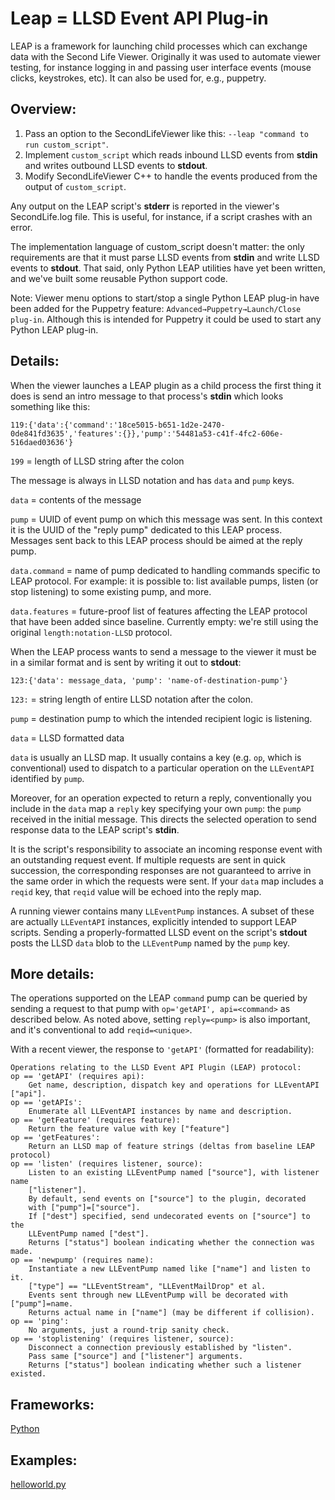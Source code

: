 # Leap = LLSD Event API Plug-in
LEAP is a framework for launching child processes which can exchange data with the Second Life Viewer.
Originally it was used to automate viewer testing, for instance logging in and passing user interface events (mouse clicks, keystrokes, etc). It can also be used for, e.g., puppetry.

## Overview:
1. Pass an option to the SecondLifeViewer like this: `--leap "command to run custom_script"`.
2. Implement `custom_script` which reads inbound LLSD events from **stdin** and writes outbound LLSD events to **stdout**.
3. Modify SecondLifeViewer C++ to handle the events produced from the output of `custom_script`.

Any output on the LEAP script's **stderr** is reported in the viewer's
SecondLife.log file. This is useful, for instance, if a script crashes with an
error.

The implementation language of custom_script doesn't matter: the only
requirements are that it must parse LLSD events from **stdin** and write LLSD
events to **stdout**. That said, only Python LEAP utilities have yet been
written, and we've built some reusable Python support code.

Note: Viewer menu options to start/stop a single Python LEAP plug-in have been added
for the Puppetry feature: `Advanced→Puppetry→Launch/Close plug-in`.
Although this is intended for Puppetry it could be used to start any Python LEAP plug-in.

## Details:
When the viewer launches a LEAP plugin as a child process the first thing it does is send
an intro message to that process's **stdin** which looks something like this:
```
119:{'data':{'command':'18ce5015-b651-1d2e-2470-0de841fd3635','features':{}},'pump':'54481a53-c41f-4fc2-606e-516daed03636'}
```
`199` = length of LLSD string after the colon

The message is always in LLSD notation and has `data` and `pump` keys.

`data` = contents of the message

`pump` = UUID of event pump on which this message was sent.  In this context it is the UUID of the "reply pump" dedicated to this LEAP process.
Messages sent back to this LEAP process should be aimed at the reply pump.

`data.command` = name of pump dedicated to handling commands specific to LEAP protocol.
For example: it is possible to: list available pumps, listen (or stop listening) to some existing pump, and more.

`data.features` = future-proof list of features affecting the LEAP protocol that have been added since baseline. Currently empty: we're still using the original `length:notation-LLSD` protocol.

When the LEAP process wants to send a message to the viewer it must be in a similar format and is sent by writing it out to **stdout**:
```
123:{'data': message_data, 'pump': 'name-of-destination-pump'}
```
`123:` = string length of entire LLSD notation after the colon.

`pump` = destination pump to which the intended recipient logic is listening.

`data` = LLSD formatted data

`data` is usually an LLSD map. It usually contains a key (e.g. `op`, which is
conventional) used to dispatch to a particular operation on the `LLEventAPI`
identified by `pump`.

Moreover, for an operation expected to return a reply, conventionally you
include in the `data` map a `reply` key specifying your own `pump`: the `pump`
received in the initial message. This directs the selected operation to send
response data to the LEAP script's **stdin**.

It is the script's responsibility to associate an incoming response event with
an outstanding request event. If multiple requests are sent in quick
succession, the corresponding responses are not guaranteed to arrive in the
same order in which the requests were sent. If your `data` map includes a
`reqid` key, that `reqid` value will be echoed into the reply map.

A running viewer contains many `LLEventPump` instances. A subset of these are
actually `LLEventAPI` instances, explicitly intended to support LEAP scripts.
Sending a properly-formatted LLSD event on the script's **stdout** posts the
LLSD `data` blob to the `LLEventPump` named by the `pump` key.

## More details:

The operations supported on the LEAP `command` pump can be queried by sending
a request to that pump with `op='getAPI', api=<command>` as described below.
As noted above, setting `reply=<pump>` is also important, and it's
conventional to add `reqid=<unique>`.

With a recent viewer, the response to `'getAPI'` (formatted for readability):

    Operations relating to the LLSD Event API Plugin (LEAP) protocol:
    op == 'getAPI' (requires api):
        Get name, description, dispatch key and operations for LLEventAPI ["api"].
    op == 'getAPIs':
        Enumerate all LLEventAPI instances by name and description.
    op == 'getFeature' (requires feature):
        Return the feature value with key ["feature"]
    op == 'getFeatures':
        Return an LLSD map of feature strings (deltas from baseline LEAP protocol)
    op == 'listen' (requires listener, source):
        Listen to an existing LLEventPump named ["source"], with listener name
        ["listener"].
        By default, send events on ["source"] to the plugin, decorated
        with ["pump"]=["source"].
        If ["dest"] specified, send undecorated events on ["source"] to the
        LLEventPump named ["dest"].
        Returns ["status"] boolean indicating whether the connection was made.
    op == 'newpump' (requires name):
        Instantiate a new LLEventPump named like ["name"] and listen to it.
        ["type"] == "LLEventStream", "LLEventMailDrop" et al.
        Events sent through new LLEventPump will be decorated with ["pump"]=name.
        Returns actual name in ["name"] (may be different if collision).
    op == 'ping':
        No arguments, just a round-trip sanity check.
    op == 'stoplistening' (requires listener, source):
        Disconnect a connection previously established by "listen".
        Pass same ["source"] and ["listener"] arguments.
        Returns ["status"] boolean indicating whether such a listener existed.


## Frameworks:
[Python](python/README.md)

## Examples:
[helloworld.py](python/helloworld)
